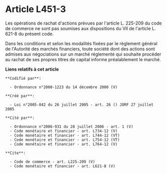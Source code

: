 # Article L451-3

Les opérations de rachat d'actions prévues par l'article L. 225-209 du code de commerce ne sont pas soumises aux dispositions
du VII de l'article L. 621-8 du présent code. 

Dans les conditions et selon les modalités fixées par le règlement général de l'Autorité des marchés financiers, toute
société dont des actions sont admises aux négociations sur un marché réglementé qui souhaite procéder au rachat de ses
propres titres de capital informe préalablement le marché.

**Liens relatifs à cet article**

	**Codifié par**:

	  - Ordonnance n°2000-1223 du 14 décembre 2000 (V)

	**Créé par**:

	  - Loi n°2005-842 du 26 juillet 2005 - art. 26 () JORF 27 juillet 2005

	**Cité par**:

	  - Ordonnance n°2006-931 du 28 juillet 2006 - art. 1 (V)
	  - Code monétaire et financier - art. L734-12 (V)
	  - Code monétaire et financier - art. L744-12 (VT)
	  - Code monétaire et financier - art. L754-12 (VT)
	  - Code monétaire et financier - art. L764-12 (V)

	**Cite**:

	  - Code de commerce - art. L225-209 (V)
	  - Code monétaire et financier - art. L621-8 (V)

